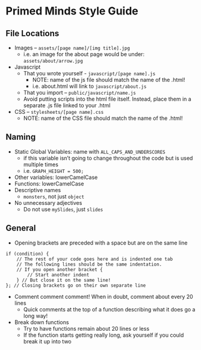 # Primed Minds Style Guide

## File Locations
  - Images – `assets/[page name]/[img title].jpg`
    - i.e. an image for the about page would be under: `assets/about/arrow.jpg`
  - Javascript
    - That you wrote yourself - `javascript/[page name].js`
      - NOTE: name of the js file should match the name of the .html!
      - i.e. about.html will link to `javascript/about.js`
    - That you import – `public/javascript/name.js`
    - Avoid putting scripts into the html file itself.
      Instead, place them in a separate .js file linked to your .html
  - CSS – `stylesheets/[page name].css`
    - NOTE: name of the CSS file should match the name of the .html!
   
## Naming
  - Static Global Variables: name with `ALL_CAPS_AND_UNDERSCORES`
    - if this variable isn’t going to change throughout the code but is used multiple times
    - i.e. `GRAPH_HEIGHT = 500;`
  - Other variables: lowerCamelCase
  - Functions: lowerCamelCase
  - Descriptive names
    - `monsters`, not just `object`
  - No unnecessary adjectives
    - Do not use `mySlides`, just `slides`

## General
  - Opening brackets are preceded with a space but are on the same line
```
if (condition) {
    // The rest of your code goes here and is indented one tab
    // The following lines should be the same indentation.
    // If you open another bracket {
        // Start another indent
    } // But close it on the same line!
}; // Closing brackets go on their own separate line
```
  - Comment comment comment! When in doubt, comment about every 20 lines
    - Quick comments at the top of a function describing what it does go a long way!
  - Break down functions
    - Try to have functions remain about 20 lines or less
    - If the function starts getting really long, ask yourself if you could break it up into two 

